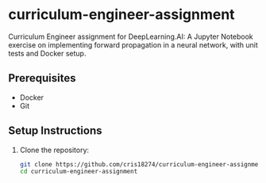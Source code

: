 # curriculum-engineer-assignment
Curriculum Engineer assignment for DeepLearning.AI: A Jupyter Notebook exercise on implementing forward propagation in a neural network, with unit tests and Docker setup.

## Prerequisites
- Docker
- Git

## Setup Instructions
1. Clone the repository:
   ```bash
   git clone https://github.com/cris18274/curriculum-engineer-assignment.git
   cd curriculum-engineer-assignment
